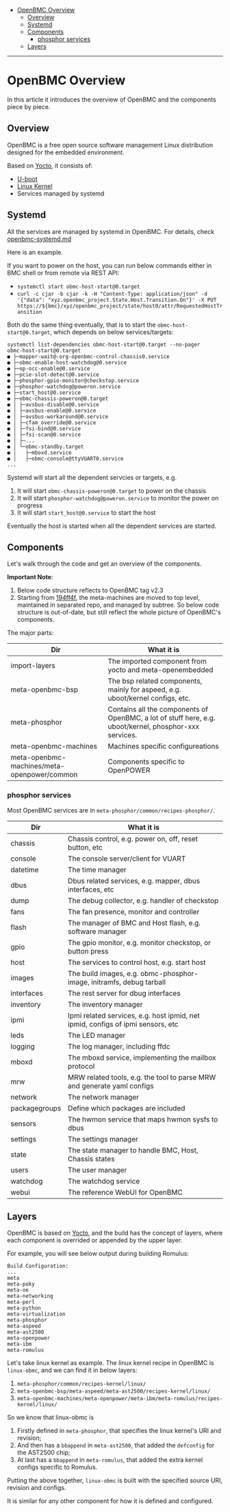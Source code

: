 - [OpenBMC Overview](#openbmc-overview)
  * [Overview](#overview)
  * [Systemd](#systemd)
  * [Components](#components)
    + [phosphor services](#phosphor-services)
  * [Layers](#layers)

---


# OpenBMC Overview

In this article it introduces the overview of OpenBMC and the components piece
by piece.


## Overview

OpenBMC is a free open source software management Linux distribution designed
for the embedded environment.

Based on [Yocto][1], it consists of: 
* [U-boot][2]
* [Linux Kernel][3]
* Services managed by systemd


## Systemd

All the services are managed by systemd in OpenBMC.
For details, check [openbmc-systemd.md][4]

Here is an example.

If you want to power on the host, you can run below commands either in BMC
shell or from remote via REST API:
* `systemctl start obmc-host-start@0.target`
* `curl -c cjar -b cjar -k -H "Content-Type: application/json" -d '{"data": "xyz.openbmc_project.State.Host.Transition.On"}' -X PUT https://${bmc}/xyz/openbmc_project/state/host0/attr/RequestedHostTransition`

Both do the same thing eventually, that is to start the
`obmc-host-start@0.target`, which depends on below services/targets:
```
systemctl list-dependencies obmc-host-start@0.target --no-pager
obmc-host-start@0.target
● ├─mapper-wait@-org-openbmc-control-chassis0.service
● ├─obmc-enable-host-watchdog@0.service
● ├─op-occ-enable@0.service
● ├─pcie-slot-detect@0.service
● ├─phosphor-gpio-monitor@checkstop.service
● ├─phosphor-watchdog@poweron.service
● ├─start_host@0.service
● ├─obmc-chassis-poweron@0.target
● │ ├─avsbus-disable@0.service
● │ ├─avsbus-enable@0.service
● │ ├─avsbus-workaround@0.service
● │ ├─cfam_override@0.service
● │ ├─fsi-bind@0.service
● │ ├─fsi-scan@0.service
● │ ├─...
● │ └─obmc-standby.target
● │   ├─mboxd.service
● │   ├─obmc-console@ttyVUART0.service
...
```
Systemd will start all the dependent servcies or targets, e.g.
1. It will start `obmc-chassis-poweron@0.target` to power on the chassis
2. It will start `phosphor-watchdog@poweron.service` to monitor the power on
progress
3. It will start `start_host@0.service` to start the host

Eventually the host is started when all the dependent services are started.


## Components

Let's walk through the code and get an overview of the components.

**Important Note**:
1. Below code structure reflects to OpenBMC tag v2.3
2. Starting from [194ff4f][5], the meta-machines are moved to top level,
   maintained in separated repo, and managed by subtree.
   So below code structure is out-of-date, but still reflect the whole picture
   of OpenBMC's components.

The major parts:

| Dir              | What it is    |
| -------------    | ------------- |
| import-layers    | The imported component from yocto and meta-openembedded |
| meta-openbmc-bsp | The bsp related components, mainly for aspeed, e.g. uboot/kernel configs, etc. |
| meta-phosphor    | Contains all the components of OpenBMC, a lot of stuff here, e.g. uboot/kernel, phosphor-xxx services. |
| meta-openbmc-machines | Machines specific configureations |
| meta-openbmc-machines/meta-openpower/common | Components specific to OpenPOWER |

### phosphor services

Most OpenBMC services are in `meta-phosphor/common/recipes-phosphor/`.

| Dir           | What it is    |
| ------------- | ------------- |
| chassis       | Chassis control, e.g. power on, off, reset button, etc |
| console       | The console server/client for VUART |
| datetime      | The time manager |
| dbus          | Dbus related services, e.g. mapper, dbus interfaces, etc |
| dump          | The debug collector, e.g. handler of checkstop |
| fans          | The fan presence, monitor and controller |
| flash         | The manager of BMC and Host flash, e.g. software manager |
| gpio          | The gpio monitor, e.g. monitor checkstop, or button press |
| host          | The services to control host, e.g. start host |
| images        | The build images, e.g. obmc-phosphor-image, initramfs, debug tarball |
| interfaces    | The rest server for dbug interfaces |
| inventory     | The inventory manager |
| ipmi          | Ipmi related services, e.g. host ipmid, net ipmid, configs of ipmi sensors, etc |
| leds          | The LED manager |
| logging       | The log manager, including ffdc |
| mboxd         | The mboxd service, implementing the mailbox protocol |
| mrw           | MRW related tools, e.g. the tool to parse MRW and generate yaml configs |
| network       | The network manager |
| packagegroups | Define which packages are included |
| sensors       | The hwmon service that maps hwmon sysfs to dbus |
| settings      | The settings manager |
| state         | The state manager to handle BMC, Host, Chassis states |
| users         | The user manager |
| watchdog      | The watchdog service |
| webui         | The reference WebUI for OpenBMC |

## Layers

OpenBMC is based on [Yocto][1], and the build has the concept of layers, where each
component is overrided or appended by the upper layer.

For example, you will see below output during building Romulus:
```
Build Configuration:
...
meta
meta-poky
meta-oe
meta-networking
meta-perl
meta-python
meta-virtualization
meta-phosphor
meta-aspeed
meta-ast2500
meta-openpower
meta-ibm
meta-romulus
```

Let's take linux kernel as example. 
The linux kernel recipe in OpenBMC is `linux-obmc`, and we can find it in
below layers:
1. `meta-phosphor/common/recipes-kernel/linux/`
2. `meta-openbmc-bsp/meta-aspeed/meta-ast2500/recipes-kernel/linux/`
3. `meta-openbmc-machines/meta-openpower/meta-ibm/meta-romulus/recipes-kernel/linux/`

So we know that linux-obmc is
1. Firstly defined in `meta-phosphor`, that specifies the linux kernel's URI
   and revision;
2. And then has a `bbappend` in `meta-ast2500`, that added the `defconfig` for
   the AST2500 chip;
3. At last has a `bbappend` in `meta-romulus`, that added the extra kernel
   configs specific to Romulus.

Putting the above together, `linux-obmc` is built with the specified source
URI, revision and configs.

It is similar for any other component for how it is defined and configured.


[1]: https://www.yoctoproject.org/
[2]: https://github.com/openbmc/u-boot
[3]: https://github.com/openbmc/linux
[4]: https://github.com/openbmc/docs/blob/master/openbmc-systemd.md
[5]: https://github.com/openbmc/openbmc/commit/194ff4f1f5d44b12e9cb06ddafa6adb20174a13c
